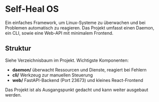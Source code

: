 # Self-Heal OS

Ein einfaches Framework, um Linux-Systeme zu überwachen und bei Problemen automatisch zu reagieren. Das Projekt umfasst einen Daemon, ein CLI, sowie eine Web-API mit minimalem Frontend.

## Struktur
Siehe Verzeichnisbaum im Projekt. Wichtigste Komponenten:
* **daemon/** überwacht Ressourcen und Dienste, reagiert bei Fehlern
* **cli/** Werkzeug zur manuellen Steuerung
* **web/** FastAPI-Backend (Port 23673) und kleines React-Frontend

Das Projekt ist als Ausgangspunkt gedacht und kann weiter ausgebaut werden.
